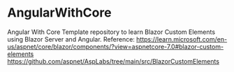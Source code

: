 # AngularWithCore
Angular With Core Template repository to learn Blazor Custom Elements using Blazor Server and Angular. 
Reference: https://learn.microsoft.com/en-us/aspnet/core/blazor/components/?view=aspnetcore-7.0#blazor-custom-elements
https://github.com/aspnet/AspLabs/tree/main/src/BlazorCustomElements
